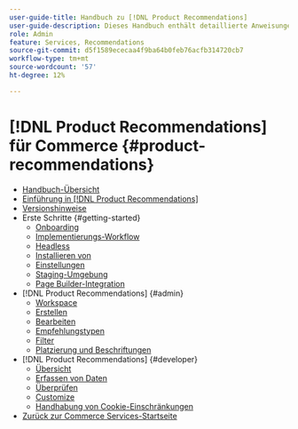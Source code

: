 ```yaml
---
user-guide-title: Handbuch zu [!DNL Product Recommendations]
user-guide-description: Dieses Handbuch enthält detaillierte Anweisungen zur Verwendung von  [!DNL Product Recommendations]  von Adobe Commerce.
role: Admin
feature: Services, Recommendations
source-git-commit: d5f1589ececaa4f9ba64b0feb76acfb314720cb7
workflow-type: tm+mt
source-wordcount: '57'
ht-degree: 12%

---
```


# [!DNL Product Recommendations] für Commerce {#product-recommendations}

- [Handbuch-Übersicht](guide-overview.md)
- [Einführung in [!DNL Product Recommendations]](overview.md)
- [Versionshinweise](release-notes.md)
- Erste Schritte {#getting-started}
   - [Onboarding](onboarding.md)
   - [Implementierungs-Workflow](implementation-workflow.md)
   - [Headless](headless.md)
   - [Installieren von](install-configure.md)
   - [Einstellungen](settings.md)
   - [Staging-Umgebung](staging-environment.md)
   - [Page Builder-Integration](page-builder.md)
- [!DNL Product Recommendations] {#admin}
   - [Workspace](workspace.md)
   - [Erstellen](create.md)
   - [Bearbeiten](edit.md)
   - [Empfehlungstypen](type.md)
   - [Filter](filters.md)
   - [Platzierung und Beschriftungen](placement.md)
- [!DNL Product Recommendations] {#developer}
   - [Übersicht](development-overview.md)
   - [Erfassen von Daten](events.md)
   - [Überprüfen](verify.md)
   - [Customize](customize.md)
   - [Handhabung von Cookie-Einschränkungen](setting-cookie.md)
- [Zurück zur Commerce Services-Startseite](https://experienceleague.adobe.com/docs/commerce/user-guides/home.html)
